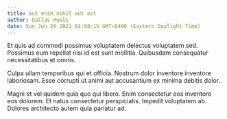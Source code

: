 ```yaml
---
title: aut enim nihil aut est
author: Dallas Huels
date: Sun Jun 26 2022 01:08:15 GMT-0400 (Eastern Daylight Time)
---
```

Et quis ad commodi possimus voluptatem delectus voluptatem sed. Possimus eum repellat nisi id est sunt mollitia. Quibusdam consequatur necessitatibus et omnis.

 Culpa ullam temporibus qui et officia. Nostrum dolor inventore inventore laboriosam. Esse corrupti ut animi aut accusantium ex minima debitis dolor.

 Magni et vel quidem quia quo qui libero. Enim consectetur eos inventore eos dolorem. Et natus consectetur perspiciatis. Impedit voluptatem ab. Dolores architecto autem quia pariatur ad.